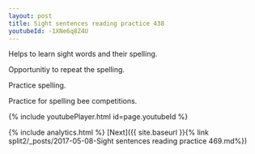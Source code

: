 ```yaml
---
layout: post
title: Sight sentences reading practice 438
youtubeId: -1XNe6q8Z4U
---
```

 
 
Helps to learn sight words and their spelling.

Opportunitiy to repeat the spelling. 

Practice spelling. 
 
Practice for spelling bee competitions. 
 
{% include youtubePlayer.html id=page.youtubeId %}
 
 
{% include analytics.html %} 
[Next]({{ site.baseurl }}{% link  split2/_posts/2017-05-08-Sight sentences reading practice 469.md%})
 
